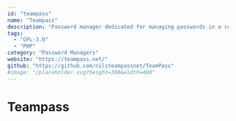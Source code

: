 ```yaml
---
id: "teampass"
name: "Teampass"
description: "Password manager dedicated for managing passwords in a collaborative way. One symmetric key is used to encrypt all shared/team passwords and stored server side in a file and the database. works on any server Apache, MySQL and PHP."
tags:
  - "GPL-3.0"
  - "PHP"
category: "Password Managers"
website: "https://teampass.net/"
github: "https://github.com/nilsteampassnet/TeamPass"
#image: "/placeholder.svg?height=300&width=400"
---
```


# Teampass
